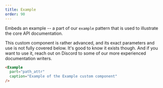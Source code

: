 ```yaml
---
title: Example
order: 90
---
```


Embeds an example -- a part of our `example` pattern that is used to
illustrate the core API documentation.

This custom component is rather advanced, and its exact parameters 
and use is not fully covered below. It's good to know it exists though.
And if you want to use it, reach out on Discord to some of our more
experienced documentation writers.

```md
<Example 
  part="path_attr" 
  caption="Example of the Example custom component" 
/>
```

<Example part="path_attr" caption="Example of the Example custom component" />

